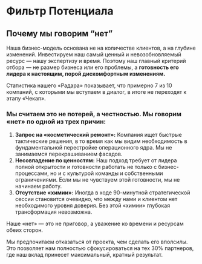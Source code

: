 # Фильтр Потенциала

## Почему мы говорим “нет”

Наша бизнес-модель основана не на количестве клиентов, а на глубине изменений. Инвестируем наш самый ценный и невозобновляемый ресурс — нашу экспертизу и время. Поэтому наш главный критерий отбора — не размер бизнеса или его проблемы, а **готовность его лидера к настоящим, порой дискомфортным изменениям.**

Статистика нашего «Радара» показывает, что примерно 7 из 10 компаний, с которыми мы вступаем в диалог, в итоге не переходят к этапу «Чекап».

### Мы считаем это не потерей, а честностью. Мы говорим «нет» по одной из трех причин:

1. **Запрос на «косметический ремонт»:** Компания ищет быстрые тактические решения, в то время как мы видим необходимость в фундаментальной перестройке операционного ядра. Мы не занимаемся перекрашиванием фасадов.
2. **Несовпадение по ценностям:** Наш подход требует от лидера полной открытости и готовности работать не только с бизнес-процессами, но и с культурой команды и собственными ограничениями. Если мы не чувствуем этой готовности, мы не начинаем работу.
3. **Отсутствие «химии»:** Иногда в ходе 90-минутной стратегической сессии становится очевидно, что между нами и клиентом нет необходимого уровня доверия. Без этой «химии» глубокая трансформация невозможна.

Наше «нет» — это не приговор, а уважение ко времени и ресурсам обеих сторон. 

Мы предпочитаем отказаться от проекта, чем сделать его вполсилы. Это позволяет нам полностью сфокусироваться на тех 30% партнеров, где наш вклад принесет максимальный, кратный результат.

